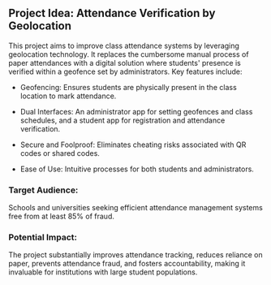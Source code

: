 ## Project Idea: Attendance Verification by Geolocation
This project aims to improve class attendance systems by leveraging geolocation technology. It replaces the cumbersome manual process of paper attendances with a digital solution where students' presence is verified within a geofence set by administrators. Key features include:  

- Geofencing: 
Ensures students are physically present in the class location to mark attendance.  

- Dual Interfaces:
 An administrator app for setting geofences and class schedules, and a student app for registration and attendance verification.  

- Secure and Foolproof: 
Eliminates cheating risks associated with QR codes or shared codes.  

- Ease of Use: 
Intuitive processes for both students and administrators.  

### Target Audience:
Schools and universities seeking efficient attendance management systems free from at least 85% of fraud.  

### Potential Impact: 
The project substantially improves attendance tracking, reduces reliance on paper, prevents attendance fraud, and fosters accountability, making it invaluable for institutions with large student populations.